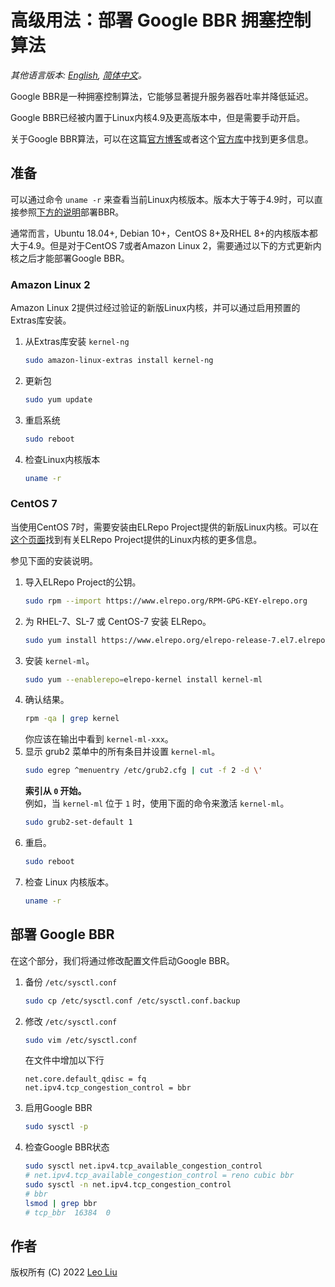 # 高级用法：部署 Google BBR 拥塞控制算法

*其他语言版本: [English](bbr.md), [简体中文](bbr-zh.md)。*

Google BBR是一种拥塞控制算法，它能够显著提升服务器吞吐率并降低延迟。

Google BBR已经被内置于Linux内核4.9及更高版本中，但是需要手动开启。

关于Google BBR算法，可以在这篇[官方博客](https://cloud.google.com/blog/products/networking/tcp-bbr-congestion-control-comes-to-gcp-your-internet-just-got-faster)或者这个[官方库](https://github.com/google/bbr)中找到更多信息。

## 准备

可以通过命令 `uname -r` 来查看当前Linux内核版本。版本大于等于4.9时，可以直接参照[下方的说明](#部署-google-bbr)部署BBR。

通常而言，Ubuntu 18.04+, Debian 10+，CentOS 8+及RHEL 8+的内核版本都大于4.9。但是对于CentOS 7或者Amazon Linux 2，需要通过以下的方式更新内核之后才能部署Google BBR。

### Amazon Linux 2

Amazon Linux 2提供过经过验证的新版Linux内核，并可以通过启用预置的Extras库安装。

1. 从Extras库安装 `kernel-ng`
   ```bash
   sudo amazon-linux-extras install kernel-ng
   ```
2. 更新包
   ```bash
   sudo yum update
   ```
3. 重启系统
   ```bash
   sudo reboot
   ```
4. 检查Linux内核版本
   ```bash
   uname -r
   ```

### CentOS 7

当使用CentOS 7时，需要安装由ELRepo Project提供的新版Linux内核。可以在[这个页面](http://elrepo.org/tiki/kernel-ml)找到有关ELRepo Project提供的Linux内核的更多信息。

参见下面的安装说明。

1. 导入ELRepo Project的公钥。
   ```bash
   sudo rpm --import https://www.elrepo.org/RPM-GPG-KEY-elrepo.org
   ```
2. 为 RHEL-7、SL-7 或 CentOS-7 安装 ELRepo。
   ```bash
   sudo yum install https://www.elrepo.org/elrepo-release-7.el7.elrepo.noarch.rpm
   ```
3. 安装 `kernel-ml`。
   ```bash
   sudo yum --enablerepo=elrepo-kernel install kernel-ml
   ```
4. 确认结果。
   ```bash
   rpm -qa | grep kernel
   ```
   你应该在输出中看到 `kernel-ml-xxx`。
5. 显示 grub2 菜单中的所有条目并设置 `kernel-ml`。
   ```bash
   sudo egrep ^menuentry /etc/grub2.cfg | cut -f 2 -d \'
   ```
   **索引从 `0` 开始。**   
   例如，当 `kernel-ml` 位于 `1` 时，使用下面的命令来激活 `kernel-ml`。
   ```bash
   sudo grub2-set-default 1
   ```
6. 重启。
   ```bash
   sudo reboot
   ```
7. 检查 Linux 内核版本。
   ```bash
   uname -r
   ```

## 部署 Google BBR

在这个部分，我们将通过修改配置文件启动Google BBR。

1. 备份 `/etc/sysctl.conf`
   ```bash
   sudo cp /etc/sysctl.conf /etc/sysctl.conf.backup
   ```
2. 修改 `/etc/sysctl.conf`
   ```bash
   sudo vim /etc/sysctl.conf
   ```
   在文件中增加以下行
   ```
   net.core.default_qdisc = fq
   net.ipv4.tcp_congestion_control = bbr
   ```
3. 启用Google BBR
   ```bash
   sudo sysctl -p
   ```
4. 检查Google BBR状态
   ```bash
   sudo sysctl net.ipv4.tcp_available_congestion_control
   # net.ipv4.tcp_available_congestion_control = reno cubic bbr
   sudo sysctl -n net.ipv4.tcp_congestion_control
   # bbr
   lsmod | grep bbr
   # tcp_bbr  16384  0
   ```

## 作者

版权所有 (C) 2022 [Leo Liu](https://github.com/optimusleobear)
